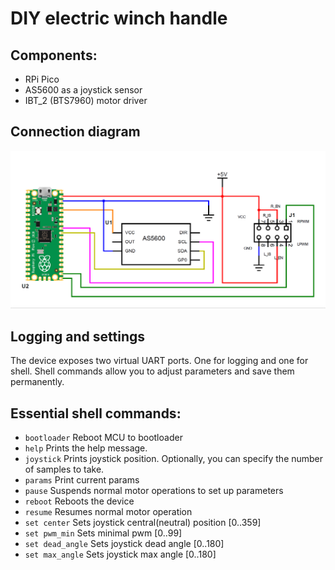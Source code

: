 DIY electric winch handle
===

Components:
---

* RPi Pico
* AS5600 as a joystick sensor
* IBT_2 (BTS7960) motor driver

Connection diagram
---
![Schematics](docs/schematics.png)

Logging and settings
---
The device exposes two virtual UART ports. One for logging and one for shell.
Shell commands allow you to adjust parameters and save them permanently.

Essential shell commands:
---

* `bootloader` Reboot MCU to bootloader
* `help` Prints the help message.
* `joystick` Prints joystick position. Optionally, you can specify the number of samples to take.
* `params` Print current params
* `pause`  Suspends normal motor operations to set up parameters
* `reboot` Reboots the device
* `resume` Resumes normal motor operation
* `set center` Sets joystick central(neutral) position [0..359]
* `set pwm_min` Sets minimal pwm [0..99]
* `set dead_angle` Sets joystick dead angle [0..180]
* `set max_angle` Sets joystick max angle [0..180]